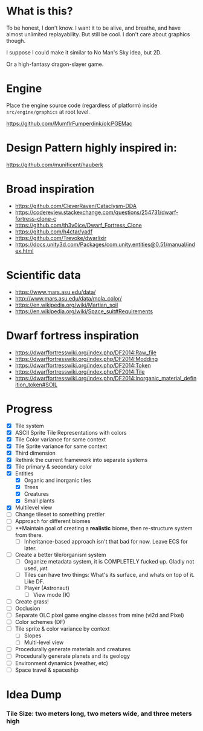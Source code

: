 # What is this?
To be honest, I don't know. I want it to be alive, and breathe, and have almost unlimited replayability. But still be cool. I don't care about graphics though.

I suppose I could make it similar to No Man's Sky idea, but 2D.

Or a high-fantasy dragon-slayer game.

# Engine
Place the engine source code (regardless of platform) inside `src/engine/graphics` at root level.

https://github.com/MumflrFumperdink/olcPGEMac

# Design Pattern highly inspired in:
https://github.com/munificent/hauberk

# Broad inspiration
- https://github.com/CleverRaven/Cataclysm-DDA
- https://codereview.stackexchange.com/questions/254731/dwarf-fortress-clone-c
- https://github.com/th3v0ice/Dwarf_Fortress_Clone
- https://github.com/h4ctar/yadf
- https://github.com/Trevoke/dwarlixir
- https://docs.unity3d.com/Packages/com.unity.entities@0.51/manual/index.html

# Scientific data
- https://www.mars.asu.edu/data/
- http://www.mars.asu.edu/data/mola_color/
- https://en.wikipedia.org/wiki/Martian_soil
- https://en.wikipedia.org/wiki/Space_suit#Requirements

# Dwarf fortress inspiration
- https://dwarffortresswiki.org/index.php/DF2014:Raw_file
- https://dwarffortresswiki.org/index.php/DF2014:Modding
- https://dwarffortresswiki.org/index.php/DF2014:Token
- https://dwarffortresswiki.org/index.php/DF2014:Tile
- https://dwarffortresswiki.org/index.php/DF2014:Inorganic_material_definition_token#SOIL
# Progress
- [X] Tile system
- [X] ASCII Sprite Tile Representations with colors
- [X] Tile Color variance for same context
- [X] Tile Sprite variance for same context
- [X] Third dimension
- [X] Rethink the current framework into separate systems
- [X] Tile primary & secondary color
- [X] Entities
  - [X] Organic and inorganic tiles
  - [X] Trees
  - [X] Creatures
  - [X] Small plants
- [X] Multilevel view
- [ ] Change tileset to something prettier
- [ ] Approach for different biomes
- [ ] **Maintain goal of creating a **realistic** biome, then re-structure system from there.
  - [ ] Inheritance-based approach isn't that bad for now. Leave ECS for later.
- [ ] Create a better tile/organism system
  - [ ] Organize metadata system, it is COMPLETELY fucked up. Gladly not used, *yet*.
  - [ ] Tiles can have two things: What's its surface, and whats on top of it. Like DF.
  - [ ] Player (Astronaut)
    - [ ] View mode (K)
- [ ] Create grass!
- [ ] Occlusion
- [ ] Separate OLC pixel game engine classes from mine (vi2d and Pixel)
- [ ] Color schemes (DF)
- [ ] Tile sprite & color variance by context
  - [ ] Slopes
  - [ ] Multi-level view
- [ ] Procedurally generate materials and creatures
- [ ] Procedurally generate planets and its geology
- [ ] Environment dynamics (weather, etc)
- [ ] Space travel & spaceship

# Idea Dump
### Tile Size: two meters long, two meters wide, and three meters high
